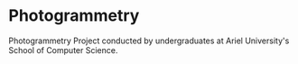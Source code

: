 # Photogrammetry
Photogrammetry Project conducted by undergraduates at Ariel University's School of Computer Science.
